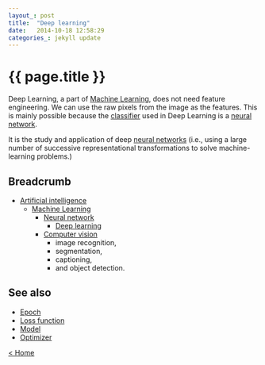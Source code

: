 ```yaml
---
layout_: post
title:  "Deep learning"
date:   2014-10-18 12:58:29
categories_: jekyll update
---
```


# {{ page.title }}

Deep Learning, a part of [Machine Learning](/ai/glossary/machine-learning.html), does not need feature engineering. We can use the raw pixels 
from the image as the features. This is mainly possible because the [classifier](classifier.html) used in Deep Learning is a [neural network](/ai/glossary/neural-network.html).

It is the study and application of deep [neural networks](/ai/glossary/neural-network.html) (i.e., using a large number of successive representational 
transformations to solve machine-learning problems.)


## Breadcrumb

- [Artificial intelligence](artificial-intelligence.html)
  - [Machine Learning](machine-learning.html)
    - [Neural network](neural-network.html)
        - [Deep learning](deep-learning.html)
    - [Computer vision](computer-vision.html)
        - image recognition, 
        - segmentation, 
        - captioning, 
        - and object detection.


## See also

- [Epoch](epoch.html) 
- [Loss function](loss.html)
- [Model](model.html) 
- [Optimizer](optimizer.html)

[< Home](..)